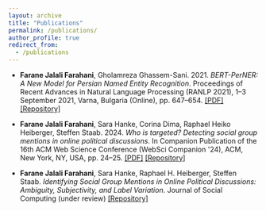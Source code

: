```yaml
---
layout: archive
title: "Publications"
permalink: /publications/
author_profile: true
redirect_from:
  - /publications
---
```


- **Farane Jalali Farahani**, Gholamreza Ghassem-Sani. 2021. *BERT-PerNER: A New Model for Persian Named Entity Recognition*. Proceedings of Recent Advances in Natural Language Processing (RANLP 2021), 1–3 September 2021, Varna, Bulgaria (Online), pp. 647–654. [[PDF]](https://aclanthology.org/2021.ranlp-1.73/) [[Repository]](https://github.com/FaraneJalaliFarahani/BERT-PersNER)

- **Farane Jalali Farahani**, Sara Hanke, Corina Dima, Raphael Heiko Heiberger, Steffen Staab. 2024. *Who is targeted? Detecting social group mentions in online political discussions*. In Companion Publication of the 16th ACM Web Science Conference (WebSci Companion '24), ACM, New York, NY, USA, pp. 24–25. [[PDF]](https://doi.org/10.1145/3630744.3658412) [[Repository]](https://github.com/FaraneJalaliFarahani/Who-is-targeted)

- **Farane Jalali Farahani**, Sara Hanke, Raphael H. Heiberger, Steffen Staab. *Identifying Social Group Mentions in Online Political Discussions: Ambiguity, Subjectivity, and Label Variation*. Journal of Social Computing (under review) [[Repository]](https://github.com/FaraneJalaliFarahani/Social-Group-Mentions)


